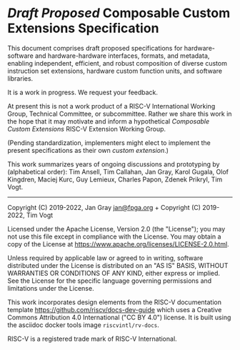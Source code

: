 _Draft Proposed_ Composable Custom Extensions Specification
===========================================================

This document comprises draft proposed specifications for
hardware-software and hardware-hardware interfaces, formats, and metadata,
enabling independent, efficient, and robust composition of diverse
custom instruction set extensions, hardware custom function units,
and software libraries.

It is a work in progress. We request your feedback.

At present this is not a work product of a RISC-V International Working
Group, Technical Committee, or subcommittee.  Rather we share this work
in the hope that it may motivate and inform a hypothetical _Composable
Custom Extensions_ RISC-V Extension Working Group.

(Pending standardization, implementers might elect to implement the
present specifications as their own _custom extension_.)

This work summarizes years of ongoing discussions and prototyping by
(alphabetical order): Tim Ansell, Tim Callahan, Jan Gray, Karol Gugala,
Olof Kingdren, Maciej Kurc, Guy Lemieux, Charles Papon, Zdenek Prikryl, Tim Vogt.


* * *

Copyright (C) 2019-2022, Jan Gray <jan@fpga.org> +
Copyright (C) 2019-2022, Tim Vogt

Licensed under the Apache License, Version 2.0 (the "License"); you may
not use this file except in compliance with the License.  You may obtain
a copy of the License at
https://www.apache.org/licenses/LICENSE-2.0.html.

Unless required by applicable law or agreed to in writing, software
distributed under the License is distributed on an "AS IS" BASIS, WITHOUT
WARRANTIES OR CONDITIONS OF ANY KIND, either express or implied.  See the
License for the specific language governing permissions and limitations
under the License.

This work incorporates design elements from the RISC-V documentation
template https://github.com/riscv/docs-dev-guide which uses a Creative
Commons Attribution 4.0 International ("CC BY 4.0") license. It is
built using the asciidoc docker tools image `riscvintl/rv-docs`.

RISC-V is a registered trade mark of RISC-V International.

